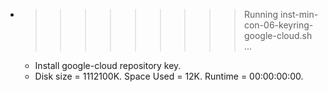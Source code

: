 * >>>>>>>>> Running inst-min-con-06-keyring-google-cloud.sh ...
  * Install google-cloud repository key.
  * Disk size = 1112100K. Space Used = 12K. Runtime = 00:00:00:00.
